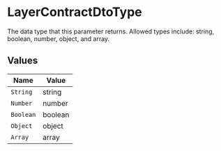 # LayerContractDtoType

The data type that this parameter returns. Allowed types include: string, boolean, number, object, and array.


## Values

| Name      | Value     |
| --------- | --------- |
| `String`  | string    |
| `Number`  | number    |
| `Boolean` | boolean   |
| `Object`  | object    |
| `Array`   | array     |